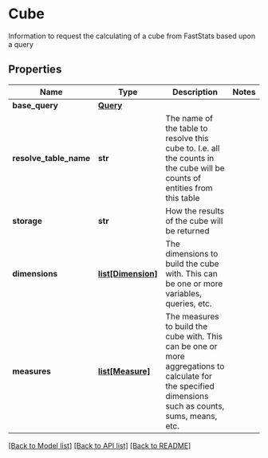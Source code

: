 # Cube

Information to request the calculating of a cube from FastStats based upon a query

## Properties
Name | Type | Description | Notes
------------ | ------------- | ------------- | -------------
**base_query** | [**Query**](Query.md) |  | 
**resolve_table_name** | **str** | The name of the table to resolve this cube to.  I.e. all the counts in the cube will be counts of entities from this table | 
**storage** | **str** | How the results of the cube will be returned | 
**dimensions** | [**list[Dimension]**](Dimension.md) | The dimensions to build the cube with.  This can be one or more variables, queries, etc. | 
**measures** | [**list[Measure]**](Measure.md) | The measures to build the cube with.  This can be one or more aggregations to calculate for the specified dimensions such as counts, sums, means, etc. | 

[[Back to Model list]](../README.md#documentation-for-models) [[Back to API list]](../README.md#documentation-for-api-endpoints) [[Back to README]](../README.md)


